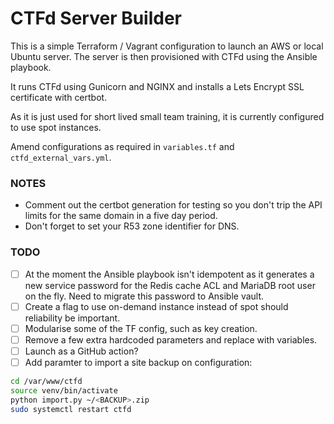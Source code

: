 # CTFd Server Builder

This is a simple Terraform / Vagrant configuration to launch an AWS or local Ubuntu server. The server is then provisioned with CTFd using the Ansible playbook.

It runs CTFd using Gunicorn and NGINX and installs a Lets Encrypt SSL certificate with certbot.

As it is just used for short lived small team training, it is currently configured to use spot instances.

Amend configurations as required in `variables.tf` and `ctfd_external_vars.yml`.

### NOTES
- Comment out the certbot generation for testing so you don't trip the API limits for the same domain in a five day period.
- Don't forget to set your R53 zone identifier for DNS.

### TODO 

- [ ] At the moment the Ansible playbook isn't idempotent as it generates a new service password for the Redis cache ACL and MariaDB root user on the fly. Need to migrate this password to Ansible vault.
- [ ] Create a flag to use on-demand instance instead of spot should reliability be important.
- [ ] Modularise some of the TF config, such as key creation.
- [ ] Remove a few extra hardcoded parameters and replace with variables.
- [ ] Launch as a GitHub action?
- [ ] Add paramter to import a site backup on configuration:
```bash
cd /var/www/ctfd
source venv/bin/activate
python import.py ~/<BACKUP>.zip
sudo systemctl restart ctfd
```
